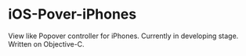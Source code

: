 # iOS-Pover-iPhones
View like Popover controller for iPhones. Currently in developing stage.  Written on Objective-C. 
